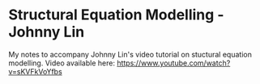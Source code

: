 # Structural Equation Modelling - Johnny Lin

My notes to accompany Johnny Lin's video tutorial on stuctural equation modelling. Video available here: https://www.youtube.com/watch?v=sKVFkVoYfbs
